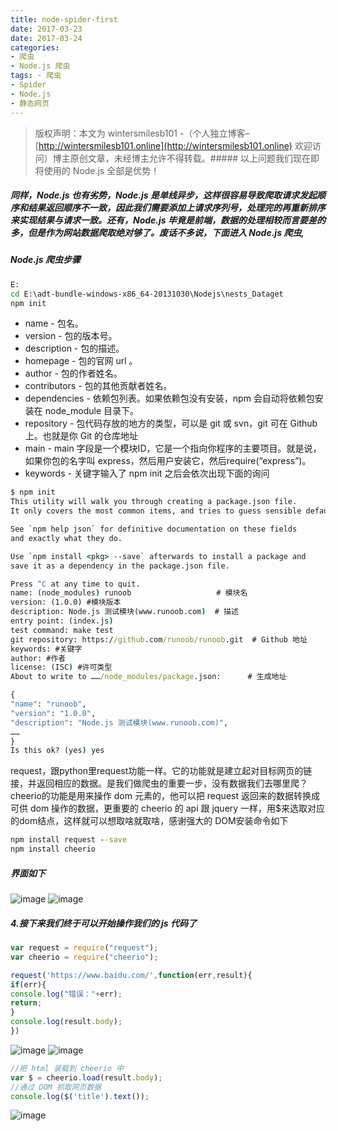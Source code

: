 ```yaml
---
title: node-spider-first
date: 2017-03-23
date: 2017-03-24
categories: 
- 爬虫
- Node.js 爬虫
tags: - 爬虫
- Spider
- Node.js
- 静态网页
---
```

> 版权声明：本文为 wintersmilesb101 -（个人独立博客– [http://wintersmilesb101.online](http://wintersmilesb101.online) 欢迎访问）博主原创文章，未经博主允许不得转载。##### 以上问题我们现在即将使用的 Node.js 全部是优势！
##### 同样，Node.js 也有劣势，Node.js 是单线异步，这样很容易导致爬取请求发起顺序和结果返回顺序不一致，因此我们需要添加上请求序列号，处理完的再重新排序来实现结果与请求一致。还有，Node.js 毕竟是前端，数据的处理相较而言要差的多，但是作为网站数据爬取绝对够了。废话不多说，下面进入 Node.js 爬虫,
##### Node.js 爬虫步骤

``` cmd
E:
cd E:\adt-bundle-windows-x86_64-20131030\Nodejs\nests_Dataget
npm init

```
- name - 包名。
- version - 包的版本号。
- description - 包的描述。
- homepage - 包的官网 url 。
- author - 包的作者姓名。
- contributors - 包的其他贡献者姓名。
- dependencies - 依赖包列表。如果依赖包没有安装，npm 会自动将依赖包安装在 node_module 目录下。
- repository - 包代码存放的地方的类型，可以是 git 或 svn，git 可在 Github 上。也就是你 Git 的仓库地址
- main - main 字段是一个模块ID，它是一个指向你程序的主要项目。就是说，如果你包的名字叫 express，然后用户安装它，然后require(“express”)。
- keywords - 关键字输入了 npm init 之后会依次出现下面的询问

``` cmd
$ npm init
This utility will walk you through creating a package.json file.
It only covers the most common items, and tries to guess sensible defaults.

See `npm help json` for definitive documentation on these fields
and exactly what they do.

Use `npm install <pkg> --save` afterwards to install a package and
save it as a dependency in the package.json file.

Press ^C at any time to quit.
name: (node_modules) runoob                   # 模块名
version: (1.0.0) #模块版本
description: Node.js 测试模块(www.runoob.com)  # 描述
entry point: (index.js)
test command: make test
git repository: https://github.com/runoob/runoob.git  # Github 地址
keywords: #关键字
author: #作者
license: (ISC) #许可类型
About to write to ……/node_modules/package.json:      # 生成地址

{
"name": "runoob",
"version": "1.0.0",
"description": "Node.js 测试模块(www.runoob.com)",
……
}
Is this ok? (yes) yes

```
request，跟python里request功能一样。它的功能就是建立起对目标网页的链接，并返回相应的数据。是我们做爬虫的重要一步，没有数据我们去哪里爬？
cheerio的功能是用来操作 dom 元素的，他可以把 request 返回来的数据转换成可供 dom 操作的数据，更重要的 cheerio 的 api 跟 jquery 一样，用$来选取对应的dom结点，这样就可以想取啥就取啥，感谢强大的 DOM安装命令如下
``` cmd
npm install request --save
npm install cheerio

```
##### 界面如下
![image](http://on792ofrp.bkt.clouddn.com/17-3-23/51169339-file_1490253009287_7683.png)
![image](http://on792ofrp.bkt.clouddn.com/17-3-23/3449173-file_1490253051949_ceb0.png)
##### 4.接下来我们终于可以开始操作我们的 js 代码了

``` javascript
var request = require("request");
var cheerio = require("cheerio");

```

``` javascript
request('https://www.baidu.com/',function(err,result){
if(err){
console.log("错误："+err);
return;
}
console.log(result.body);
})

```
![image](http://on792ofrp.bkt.clouddn.com/17-3-23/25028822-file_1490253074161_fd0b.png)
![image](http://on792ofrp.bkt.clouddn.com/17-3-23/25327140-file_1490256714694_2dd2.png)

``` javascript
//把 html 装载到 cheerio 中
var $ = cheerio.load(result.body);
//通过 DOM 抓取网页数据
console.log($('title').text());

```
![image](http://on792ofrp.bkt.clouddn.com/17-3-23/95571980-file_1490256919828_17e6a.png)
